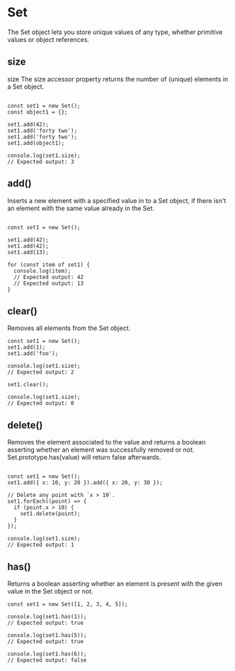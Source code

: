 # Set

The Set object lets you store unique values of any type, whether primitive values or object references.

## size
size
The size accessor property returns the number of (unique) elements in a Set object.

~~~

const set1 = new Set();
const object1 = {};

set1.add(42);
set1.add('forty two');
set1.add('forty two');
set1.add(object1);

console.log(set1.size);
// Expected output: 3

~~~
## add()
Inserts a new element with a specified value in to a Set object, if there isn't an element with the same value already in the Set.

~~~

const set1 = new Set();

set1.add(42);
set1.add(42);
set1.add(13);

for (const item of set1) {
  console.log(item);
  // Expected output: 42
  // Expected output: 13
}

~~~
## clear()
Removes all elements from the Set object.

~~~
const set1 = new Set();
set1.add(1);
set1.add('foo');

console.log(set1.size);
// Expected output: 2

set1.clear();

console.log(set1.size);
// Expected output: 0

~~~
## delete()
Removes the element associated to the value and returns a boolean asserting whether an element was successfully removed or not. Set.prototype.has(value) will return false afterwards.

~~~

const set1 = new Set();
set1.add({ x: 10, y: 20 }).add({ x: 20, y: 30 });

// Delete any point with `x > 10`.
set1.forEach((point) => {
  if (point.x > 10) {
    set1.delete(point);
  }
});

console.log(set1.size);
// Expected output: 1

~~~
## has()
Returns a boolean asserting whether an element is present with the given value in the Set object or not.

~~~
const set1 = new Set([1, 2, 3, 4, 5]);

console.log(set1.has(1));
// Expected output: true

console.log(set1.has(5));
// Expected output: true

console.log(set1.has(6));
// Expected output: false

~~~